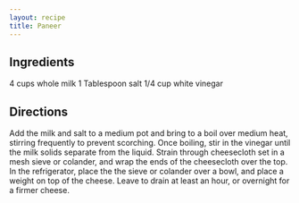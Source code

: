 ```yaml
---
layout: recipe
title: Paneer
---
```


## Ingredients

4 cups whole milk
1 Tablespoon salt
1/4 cup white vinegar

## Directions

Add the milk and salt to a medium pot and bring to a boil over medium heat, stirring frequently to prevent scorching. Once boiling, stir in the vinegar until the milk solids separate from the liquid. Strain through cheesecloth set in a mesh sieve or colander, and wrap the ends of the cheesecloth over the top. In the refrigerator, place the the sieve or colander over a bowl, and place a weight on top of the cheese. Leave to drain at least an hour, or overnight for a firmer cheese.